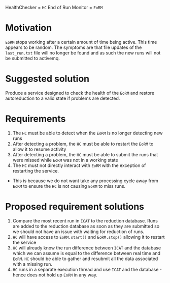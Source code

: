 HealthChecker = `HC`
End of Run Monitor = `EoRM`

Motivation
==========

`EoRM` stops working after a certain amount of time being active. This time appears to be random.
The symptoms are that file updates of the `last_run.txt` file will no longer be found and as such the new runs will not be submitted to activemq.

Suggested solution
==================

Produce a service designed to check the health of the `EoRM` and restore autoreduction to a valid state if problems are detected.

Requirements
============

1. The `HC` must be able to detect when the `EoRM` is no longer detecting new runs
2. After detecting a problem, the `HC` must be able to restart the `EoRM` to allow it to resume activity
3. After detecting a problem, the `HC` must be able to submit the runs that were missed while `EoRM` was not in a working state
4. The `HC` must not directly interact with `EoRM` with the exception of restarting the service.
  * This is because we do not want take any processing cycle away from `EoRM` to ensure the `HC` is not causing `EoRM` to miss runs.

Proposed requirement solutions
==============================

1. Compare the most recent run in `ICAT` to the reduction database. Runs are added to the reduction database as soon as they are submitted so we should not have an issue with waiting for reduction of runs.
2. `HC` will have access to `EoRM.start()` and `EoRM.stop()` allowing it to restart the service
3. `HC` will already know the run difference between `ICAT` and the database which we can assume is equal to the difference between real time and `EoRM`.
   `HC` should be able to gather and resubmit all the data associated with a missing run.
4. `HC` runs in a separate execution thread and use `ICAT` and the database - hence does not hold up `EoRM` in any way.
